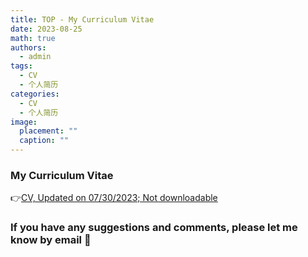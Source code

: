 ```yaml
---
title: TOP - My Curriculum Vitae
date: 2023-08-25
math: true
authors:
  - admin
tags:
  - CV
  - 个人简历
categories:
  - CV
  - 个人简历
image:
  placement: ""
  caption: ""
---
```

### My Curriculum Vitae

👉[CV, Updated on 07/30/2023; Not downloadable](https://maifile.cn/est/a2746930208450/pdf)

### If you have any suggestions and comments, please let me know by email 🙌
